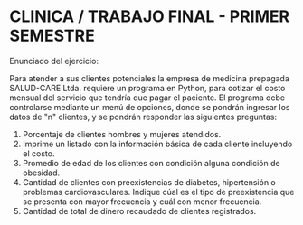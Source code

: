 #   CLINICA / TRABAJO FINAL - PRIMER SEMESTRE

Enunciado del ejercicio:

Para atender a sus clientes potenciales la empresa de medicina prepagada SALUD-CARE Ltda. requiere un programa en Python, para cotizar el costo mensual del servicio que tendría que pagar el paciente.
El programa debe controlarse mediante un menú de opciones, donde se pondrán ingresar los datos de "n" clientes, y se pondrán responder las siguientes preguntas:

1. Porcentaje de clientes hombres y mujeres atendidos.
2. Imprime  un listado con la información básica de cada cliente incluyendo el costo.
3. Promedio de edad de los clientes con condición alguna condición de obesidad.
4. Cantidad de clientes con preexistencias de diabetes, hipertensión o problemas cardiovasculares. Indique cúal es el tipo de preexistencia que se presenta con mayor frecuencia y cuál con menor frecuencia.
5. Cantidad de total de dinero recaudado de clientes registrados.
